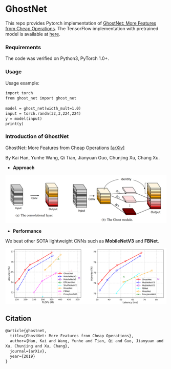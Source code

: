 # GhostNet

This repo provides Pytorch implementation of [GhostNet: More Features from Cheap Operations](https://arxiv.org/abs/1911.11907). The TensorFlow implementation with pretrained model is available at [here](https://github.com/iamhankai/ghostnet).

### Requirements
The code was verified on Python3, PyTorch 1.0+.

### Usage
Usage example:
```
import torch
from ghost_net import ghost_net

model = ghost_net(width_mult=1.0)
input = torch.randn(32,3,224,224)
y = model(input)
print(y)
```

### Introduction of GhostNet

GhostNet: More Features from Cheap Operations [[arXiv]](https://arxiv.org/abs/1911.11907)

By Kai Han, Yunhe Wang, Qi Tian, Jianyuan Guo, Chunjing Xu, Chang Xu.

- **Approach**

<div align="center">
   <img src="./fig/ghost_module.png" width="720">
</div>

- **Performance**

We beat other SOTA lightweight CNNs such as **MobileNetV3** and **FBNet**.

<div align="center">
   <img src="./fig/flops_latency.png" width="720">
</div>


## Citation
```
@article{ghostnet,
  title={GhostNet: More Features from Cheap Operations},
  author={Han, Kai and Wang, Yunhe and Tian, Qi and Guo, Jianyuan and Xu, Chunjing and Xu, Chang},
  journal={arXiv},
  year={2019}
}
```
